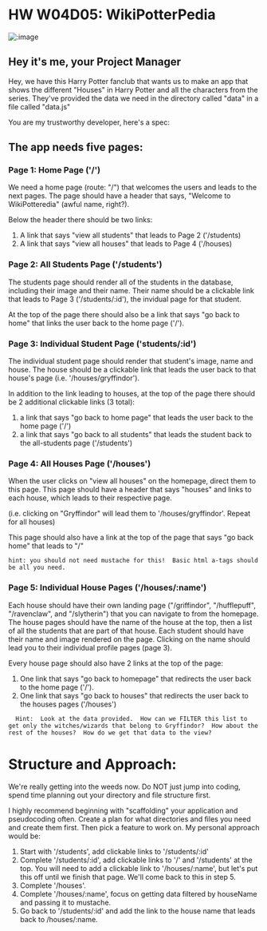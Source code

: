 # HW W04D05: WikiPotterPedia

![:image](https://media.giphy.com/media/tpwwhv1BLd31e/giphy.gif)



## Hey it's me, your Project Manager

Hey, we have this Harry Potter fanclub that wants us to make an app that shows the different "Houses" in Harry Potter and all the characters from the series.  They've provided the data we need in the directory called "data" in a file called "data.js"

You are my trustworthy developer, here's a spec:


## The app needs five pages:


### Page 1:  Home Page ('/')

We need a home page (route: "/") that welcomes the users and leads to the next pages.  The page should have a header that says, "Welcome to WikiPotteredia" (awful name, right?).

Below the header there should be two links:
1. A link that says "view all students" that leads to Page 2 ('/students)
2. A link that says "view all houses" that leads to Page 4 ('/houses)

### Page 2: All Students Page ('/students')
The students page should render all of the students in the database, including their image and their name.  Their name should be a clickable link that leads to Page 3 ('/students/:id'), the invidual page for that student.

At the top of the page there should also be a link that says "go back to home" that links the user back to the home page ('/').

### Page 3: Individual Student Page ('students/:id')
The individual student page should render that student's image, name and house.  The house should be a clickable link that leads the user back to that house's page (i.e. '/houses/gryffindor').

In addition to the link leading to houses, at the top of the page there should be 2 additional clickable links (3 total):
1. a link that says "go back to home page" that leads the user back to the home page ('/')
2. a link that says "go back to all students" that leads the student back to the all-students page ('/students')
   

### Page 4:  All Houses Page ('/houses')

When the user clicks on "view all houses" on the homepage, direct them to this page.  This page should have a header that says "houses" and links to each house, which leads to their respective page.

(i.e. clicking on "Gryffindor" will lead them to '/houses/gryffindor'.  Repeat for all houses)

This page should also have a link at the top of the page that says "go back home" that leads to "/"

```
hint: you should not need mustache for this!  Basic html a-tags should be all you need.
```

### Page 5:  Individual House Pages ('/houses/:name')
Each house should have their own landing page ("/griffindor", "/hufflepuff", "/ravenclaw", and "/slytherin") that you can navigate to from the homepage.  The house pages should have the name of the house at the top, then a list of all the students that are part of that house. Each student should have their name and image rendered on the page.  Clicking on the name should lead you to their individual profile pages (page 3).

Every house page should also have 2 links at the top of the page:
1. One link that says "go back to homepage" that redirects the user back to the home page ('/').
2. One link that says "go back to houses" that redirects the user back to the houses pages ('/houses')



```
  Hint:  Look at the data provided.  How can we FILTER this list to get only the witches/wizards that belong to Gryffindor?  How about the rest of the houses?  How do we get that data to the view?
```

# Structure and Approach:
We're really getting into the weeds now.  Do NOT just jump into coding, spend time planning out your directory and file structure first.

I highly recommend beginning with "scaffolding" your application and pseudocoding often.  Create a plan for what directories and files you need and create them first. Then pick a feature to work on.  My personal approach would be:

1. Start with '/students', add clickable links to '/students/:id'
2. Complete '/students/:id', add clickable links to '/' and '/students' at the top.  You will need to add a clickable link to '/houses/:name', but let's put this off until we finish that page.  We'll come back to this in step 5.
3. Complete '/houses'.
4. Complete '/houses/:name', focus on getting data filtered by houseName and passing it to mustache.
5. Go back to '/students/:id' and add the link to the house name that leads back to /houses/:name.

